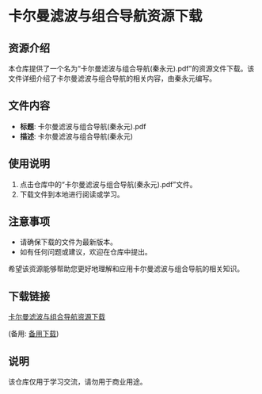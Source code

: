 # 卡尔曼滤波与组合导航资源下载

## 资源介绍

本仓库提供了一个名为“卡尔曼滤波与组合导航(秦永元).pdf”的资源文件下载。该文件详细介绍了卡尔曼滤波与组合导航的相关内容，由秦永元编写。

## 文件内容

- **标题**: 卡尔曼滤波与组合导航(秦永元).pdf
- **描述**: 卡尔曼滤波与组合导航(秦永元)

## 使用说明

1. 点击仓库中的“卡尔曼滤波与组合导航(秦永元).pdf”文件。
2. 下载文件到本地进行阅读或学习。

## 注意事项

- 请确保下载的文件为最新版本。
- 如有任何问题或建议，欢迎在仓库中提出。

希望该资源能够帮助您更好地理解和应用卡尔曼滤波与组合导航的相关知识。

## 下载链接
[卡尔曼滤波与组合导航资源下载](https://pan.quark.cn/s/e9124c722b5f) 

(备用: [备用下载](https://pan.baidu.com/s/1lAqv17SGsiZ_oH9gPE5aBQ?pwd=1234))

## 说明

该仓库仅用于学习交流，请勿用于商业用途。
